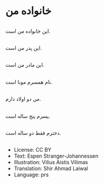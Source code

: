 # خانواده من

##
این خانواده من است.

##
این پدر من است.

##
این مادر من است.

##
نام همسرم مونا است.

##
من دو اولاد دارم.

##
پسرم پنج ساله است.

##
دخترم فقط دو ساله است.

##
* License: CC BY
* Text: Espen Stranger-Johannessen
* Illustration: Vilius Aistis Vilimas
* Translation: Shir Ahmad Laiwal
* Language: prs
